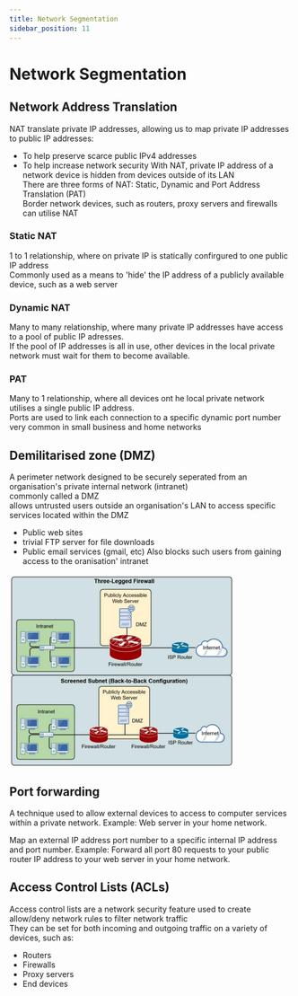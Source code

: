 ```yaml
---
title: Network Segmentation
sidebar_position: 11
---
```


# Network Segmentation

## Network Address Translation

NAT translate private IP addresses, allowing us to map private IP addresses to public IP addresses:

- To help preserve scarce public IPv4 addresses
- To help increase network security
  With NAT, private IP address of a network device is hidden from devices outside of its LAN  
  There are three forms of NAT: Static, Dynamic and Port Address Translation (PAT)  
  Border network devices, such as routers, proxy servers and firewalls can utilise NAT

### Static NAT

1 to 1 relationship, where on private IP is statically confirgured to one public IP address  
Commonly used as a means to 'hide' the IP address of a publicly available device, such as a web server

### Dynamic NAT

Many to many relationship, where many private IP addresses have access to a pool of public IP adresses.  
If the pool of IP addresses is all in use, other devices in the local private network must wait for them to become available.

### PAT

Many to 1 relationship, where all devices ont he local private network utilises a single public IP address.  
Ports are used to link each connection to a specific dynamic port number  
very common in small business and home networks

## Demilitarised zone (DMZ)

A perimeter network designed to be securely seperated from an organisation's private internal network (intranet)  
commonly called a DMZ  
allows untrusted users outside an organisation's LAN to access specific services located within the DMZ

- Public web sites
- trivial FTP server for file downloads
- Public email services (gmail, etc)
  Also blocks such users from gaining access to the oranisation' intranet

![DMZ](./images/DMZ.png)

## Port forwarding

A technique used to allow external devices to access to computer services within a private network.
Example: Web server in your home network.

Map an external IP address port number to a specific internal IP address and port number.
Example: Forward all port 80 requests to your public router IP address to your web server in your home network.

## Access Control Lists (ACLs)

Access control lists are a network security feature used to create allow/deny network rules to filter network traffic  
They can be set for both incoming and outgoing traffic on a variety of devices, such as:

- Routers
- Firewalls
- Proxy servers
- End devices
